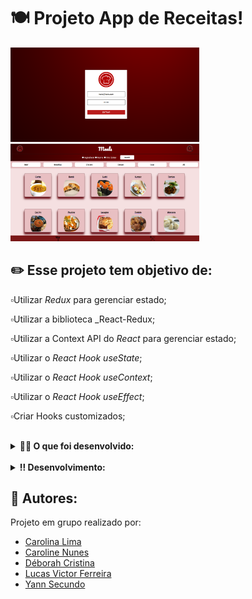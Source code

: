 # 🍽️ Projeto App de Receitas!

<img src="https://github.com/carolhn/Projeto-App-recipe/blob/main/imagem2.png" alt="imagem2.png" style="max-width: 60%;">

<br>

<img src="https://github.com/carolhn/Projeto-App-recipe/blob/main/imagem3.png" alt="imagem2.png" style="max-width: 60%;">

## ✏️  Esse projeto tem objetivo de:

▫️Utilizar _Redux_ para gerenciar estado;<br>

▫️Utilizar a biblioteca _React-Redux;<br>

▫️Utilizar a Context API do _React_ para gerenciar estado;<br>

▫️Utilizar o _React Hook useState_;<br>

▫️Utilizar o _React Hook useContext_;<br>

▫️Utilizar o _React Hook useEffect_;<br>

▫️Criar Hooks customizados;<br>
<br>

<details>
  <summary><strong>👨‍💻 O que foi desenvolvido: </strong></summary><br />

  Um app de receitas, utilizando o que há de mais moderno dentro do ecossistema React: Hooks e Context API!

  Nele é possível: ver, buscar, filtrar, favoritar e acompanhar o progresso de preparação de receitas de comidas e bebidas!

  ⚠️ A base de dados são 2 APIs distintas, uma para comidas e outra para bebidas.
</details>

<br>

<details>
  <summary><strong>‼️ Desenvolvimento: </strong></summary><br />

  1. Clone o repositório

  - Use o comando: `git clone git@github.com:carolhn/Projeto-App-recipe.git`.
  - Entre na pasta do repositório que você acabou de clonar:
    - `cd Projeto-App-recipe.git`

  2. Instale as dependências e inicialize o projeto

  - Instale as dependências:
    - `npm install`
  - Inicialize o projeto:
    - `npm start` (uma nova página deve abrir no seu navegador com um texto simples)
  
 </details>

## 👥️ Autores:
Projeto em grupo realizado por:

- [Carolina Lima](https://github.com/cybersekh)
- [Caroline Nunes](https://github.com/carolhn)
- [Déborah Cristina](https://github.com/deborahcristinadeoliveira)
- [Lucas Victor Ferreira](https://github.com/lucasvtf)
- [Yann Secundo](https://github.com/yannsecundo)

